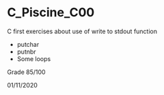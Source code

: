 # C_Piscine_C00
C first exercises about use of write to stdout function

- putchar
- putnbr
- Some loops

Grade 85/100

01/11/2020
